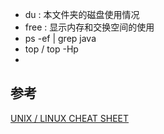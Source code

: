 
- du : 本文件夹的磁盘使用情况
- free : 显示内存和交换空间的使用
- ps -ef | grep java
- top / top -Hp
- 

## 参考 
[UNIX / LINUX CHEAT SHEET](http://cheatsheetworld.com/programming/unix-linux-cheat-sheet/)